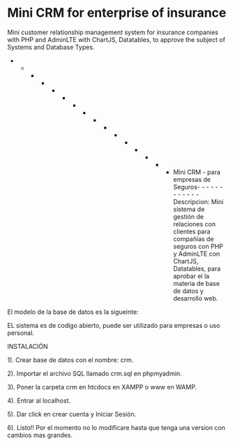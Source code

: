 # Mini CRM for enterprise of insurance
 Mini customer relationship management system for insurance companies with PHP and AdminLTE with ChartJS, Datatables, to approve the subject of Systems and Database Types.
 
- - - - -  - - - - - - - - - - - Mini CRM - para empresas de Seguros- - - - - - - - - - - -
Descripcion:
Mini sistema de gestión de relaciones con clientes para compañías de seguros con PHP y AdminLTE con ChartJS, Datatables, para aprobar el la materia de base de datos y desarrollo web.

El modelo de la base de datos es la sigueinte:


EL sistema es de codigo abierto, puede ser utilizado para empresas o uso personal.

INSTALACIÓN

1). Crear base de datos con el nombre: crm.

2). Importar el archivo SQL llamado crm.sql en phpmyadmin.

3). Poner la carpeta crm en htcdocs en XAMPP o www en WAMP.

4). Entrar al localhost.

5). Dar click en crear cuenta y Iniciar Sesión.

6). Listo!! Por el momento no lo modificare hasta que tenga una version con cambios mas grandes.
